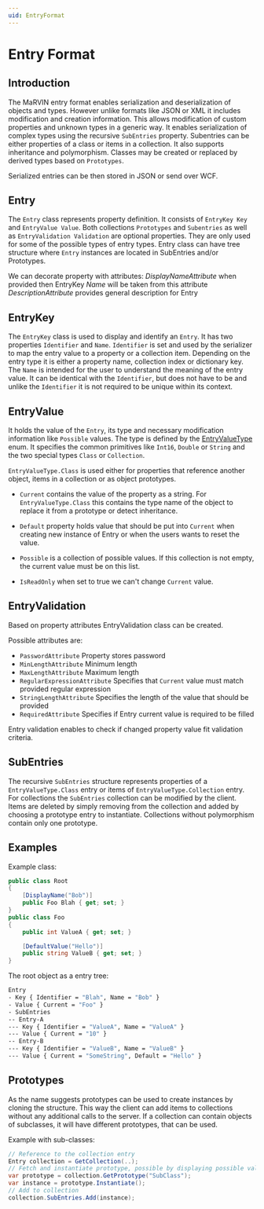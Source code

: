 ```yaml
---
uid: EntryFormat
---
```

Entry Format
=====

## Introduction

The MaRVIN entry format enables serialization and deserialization of objects and types. However unlike formats like JSON or XML it includes modification and creation information. This allows modification of custom properties and unknown types in a generic way. It enables serialization of complex types using the recursive `SubEntries` property. Subentries can be either properties of a class or items in a collection. It also supports inheritance and polymorphism. Classes may be created or replaced by derived types based on `Prototypes`.

Serialized entries can be then stored in JSON or send over WCF.

## Entry

The `Entry` class represents property definition. It consists of `EntryKey Key` and `EntryValue Value`. Both collections `Prototypes` and `Subentries` as well as `EntryValidation Validation` are optional properties. They are only used for some of the possible types of entry types. Entry class can have tree structure where `Entry` instances are located in SubEntries and/or Prototypes.

We can decorate property with attributes:
_DisplayNameAttribute_ when provided then EntryKey _Name_ will be taken from this attribute
_DescriptionAttribute_ provides general description for Entry

## EntryKey

The `EntryKey` class is used to display and identify an `Entry`. It has two properties `Identifier` and `Name`. `Identifier` is set and used by the serializer to map the entry value to a property or a collection item. Depending on the entry type it is either a property name, collection index or dictionary key. The `Name` is intended for the user to understand the meaning of the entry value. It can be identical with the `Identifier`, but does not have to be and unlike the `Identifier` it is not required to be unique within its context.

## EntryValue

It holds the value of the `Entry`, its type and necessary modification information like `Possible` values. The type is defined by the [EntryValueType](xref:Marvin.Serialization.EntryValueType) enum. It specifies the common primitives like `Int16`, `Double` or `String` and the two special types `Class` or `Collection`.

`EntryValueType.Class` is used either for properties that reference another object, items in a collection or as object prototypes. 

* `Current` contains the value of the property as a string. For `EntryValueType.Class` this contains the type name of the object to replace it from a prototype or detect inheritance.

* `Default` property holds value that should be put into `Current` when creating new instance of Entry or when the users wants to reset the value.

* `Possible` is a collection of possible values. If this collection is not empty, the current value must be on this list.

* `IsReadOnly` when set to true we can't change `Current` value.

## EntryValidation

Based on property attributes EntryValidation class can be created.

Possible attributes are:
* `PasswordAttribute` Property stores password
* `MinLengthAttribute` Minimum length
* `MaxLengthAttribute` Maximum length
* `RegularExpressionAttribute` Specifies that `Current` value must match provided regular expression 
* `StringLengthAttribute` Specifies the length of the value that should be provided 
* `RequiredAttribute` Specifies if Entry current value is required to be filled

Entry validation enables to check if changed property value fit validation criteria.

## SubEntries

The recursive `SubEntries` structure represents properties of a `EntryValueType.Class` entry or items of `EntryValueType.Collection` entry. For collections the `SubEntries` collection can be modified by the client. Items are deleted by simply removing from the collection and added by choosing a prototype entry to instantiate. Collections without polymorphism contain only one prototype.

## Examples

Example class:

````cs
public class Root
{
    [DisplayName("Bob")]
    public Foo Blah { get; set; }
}
public class Foo
{
    public int ValueA { get; set; }

    [DefaultValue("Hello")]
    public string ValueB { get; set; }
}
````

The root object as a entry tree:

````sh
Entry
- Key { Identifier = "Blah", Name = "Bob" }
- Value { Current = "Foo" }
- SubEntries
-- Entry-A
--- Key { Identifier = "ValueA", Name = "ValueA" }
--- Value { Current = "10" }
-- Entry-B
--- Key { Identifier = "ValueB", Name = "ValueB" }
--- Value { Current = "SomeString", Default = "Hello" }
````

## Prototypes

As the name suggests prototypes can be used to create instances by cloning the structure. This way the client can add items to collections without any additional calls to the server. If a collection can contain objects of subclasses, it will have different prototypes, that can be used.

Example with sub-classes:

````cs
// Reference to the collection entry
Entry collection = GetCollection(..);
// Fetch and instantiate prototype, possible by displaying possible values as drop-down box
var prototype = collection.GetPrototype("SubClass");
var instance = prototype.Instantiate();
// Add to collection
collection.SubEntries.Add(instance);
````
